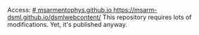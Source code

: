 Access: 
[# msarmentophys.github.io
](https://msarm-dsml.github.io/dsmlwebcontent/)https://msarm-dsml.github.io/dsmlwebcontent/ 
This repository requires lots of modifications. Yet, it's published anyway. 
